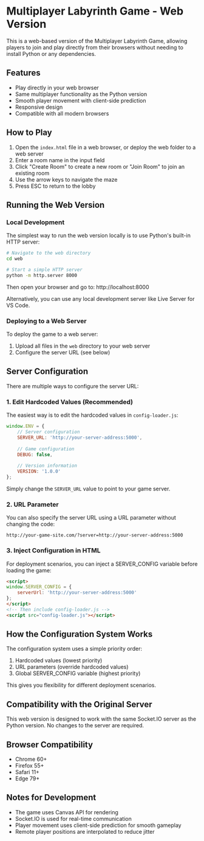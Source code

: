 # Multiplayer Labyrinth Game - Web Version

This is a web-based version of the Multiplayer Labyrinth Game, allowing players to join and play directly from their browsers without needing to install Python or any dependencies.

## Features

- Play directly in your web browser
- Same multiplayer functionality as the Python version
- Smooth player movement with client-side prediction
- Responsive design
- Compatible with all modern browsers

## How to Play

1. Open the `index.html` file in a web browser, or deploy the web folder to a web server
2. Enter a room name in the input field
3. Click "Create Room" to create a new room or "Join Room" to join an existing room
4. Use the arrow keys to navigate the maze
5. Press ESC to return to the lobby

## Running the Web Version

### Local Development

The simplest way to run the web version locally is to use Python's built-in HTTP server:

```bash
# Navigate to the web directory
cd web

# Start a simple HTTP server
python -m http.server 8000
```

Then open your browser and go to: http://localhost:8000

Alternatively, you can use any local development server like Live Server for VS Code.

### Deploying to a Web Server

To deploy the game to a web server:

1. Upload all files in the `web` directory to your web server
2. Configure the server URL (see below)

## Server Configuration

There are multiple ways to configure the server URL:

### 1. Edit Hardcoded Values (Recommended)

The easiest way is to edit the hardcoded values in `config-loader.js`:

```javascript
window.ENV = {
    // Server configuration
    SERVER_URL: 'http://your-server-address:5000',
    
    // Game configuration
    DEBUG: false,
    
    // Version information
    VERSION: '1.0.0'
};
```

Simply change the `SERVER_URL` value to point to your game server.

### 2. URL Parameter

You can also specify the server URL using a URL parameter without changing the code:

```
http://your-game-site.com/?server=http://your-server-address:5000
```

### 3. Inject Configuration in HTML

For deployment scenarios, you can inject a SERVER_CONFIG variable before loading the game:

```html
<script>
window.SERVER_CONFIG = {
    serverUrl: 'http://your-server-address:5000'
};
</script>
<!-- Then include config-loader.js -->
<script src="config-loader.js"></script>
```

## How the Configuration System Works

The configuration system uses a simple priority order:

1. Hardcoded values (lowest priority)
2. URL parameters (override hardcoded values)
3. Global SERVER_CONFIG variable (highest priority)

This gives you flexibility for different deployment scenarios.

## Compatibility with the Original Server

This web version is designed to work with the same Socket.IO server as the Python version. No changes to the server are required.

## Browser Compatibility

- Chrome 60+
- Firefox 55+
- Safari 11+
- Edge 79+

## Notes for Development

- The game uses Canvas API for rendering
- Socket.IO is used for real-time communication
- Player movement uses client-side prediction for smooth gameplay
- Remote player positions are interpolated to reduce jitter 